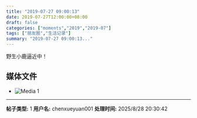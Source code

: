 ```yaml
---
title: "2019-07-27 09:00:13"
date: 2019-07-27T12:00:00+08:00
draft: false
categories: ["moments","2019","2019-07"]
tags: ["朋友圈","生活记录"]
summary: "2019-07-27 09:00:13..."
---
```


野生小鹿逼近中！

## 媒体文件

- ![Media 1](/Moments/photos/2019-07-27/201907270900130.jpg)

---

**帖子类型:** 1
**用户名:** chenxueyuan001
**处理时间:** 2025/8/28 20:30:42